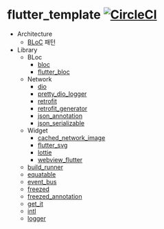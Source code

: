 # flutter_template [![CircleCI](https://dl.circleci.com/status-badge/img/gh/x1210x/FlutterTemplate/tree/main.svg?style=shield)](https://dl.circleci.com/status-badge/redirect/gh/x1210x/FlutterTemplate/tree/main)
* Architecture
  * [BLoC](https://www.didierboelens.com/2018/08/reactive-programming-streams-bloc/) 패턴
* Library
  * BLoc
    * [bloc](https://pub.dev/packages/bloc)
    * [flutter_bloc](https://pub.dev/packages/flutter_bloc)
  * Network
    * [dio](https://pub.dev/packages/dio)
    * [pretty_dio_logger](https://pub.dev/packages/pretty_dio_logger)
    * [retrofit](https://pub.dev/packages/retrofit)
    * [retrofit_generator](https://pub.dev/packages/retrofit_generator)
    * [json_annotation](https://pub.dev/packages/json_annotation)
    * [json_serializable](https://pub.dev/packages/json_serializable)
  * Widget
    * [cached_network_image](https://pub.dev/packages/cached_network_image)
    * [flutter_svg](https://pub.dev/packages/flutter_svg)
    * [lottie](https://pub.dev/packages/lottie)
    * [webview_flutter](https://pub.dev/packages/webview_flutter)
  * [build_runner](https://pub.dev/packages/build_runner)
  * [equatable](https://pub.dev/packages/equatable)
  * [event_bus](https://pub.dev/packages/event_bus)
  * [freezed](https://pub.dev/packages/freezed)
  * [freezed_annotation](https://pub.dev/packages/freezed_annotation)
  * [get_it](https://pub.dev/packages/get_it)
  * [intl](https://pub.dev/packages/intl)
  * [logger](https://pub.dev/packages/logger)